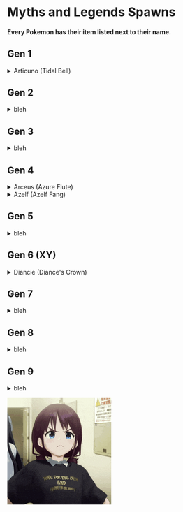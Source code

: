 # Myths and Legends Spawns
#### Every Pokemon has their item listed next to their name.
## Gen 1
<details>
<summary>Articuno (Tidal Bell)</summary>
<br>
  You Need <strong>3 Ice Stones</strong> In Your Inventory
  <br>
  Use A <strong>Tidal Bell</strong> In:
  <ul>
  <br>
  <li>Frozen Ocean</li>
  <li>Frozen Peaks</li>
  <li>Frozen River</li>
  <li>Snowy Beach</li>
  <li>Snowy Plains</li>
  <li>Snowy Slopes</li>
  <li>Snowy Taiga</li>
  </ul>
<br>
not done yet...
</details>

## Gen 2
<details>
<summary>bleh</summary>
<br>
not done yet...
</details>

## Gen 3
<details>
<summary>bleh</summary>
<br>
not done yet...
</details>

## Gen 4
<details>
<summary>Arceus (Azure Flute)</summary>
<br>
  Use An <strong>Azure Flute</strong> In:
  <ul>
  <br>
  <li>The End</li>
  <li>End Barrens</li>
  <li>End Highlands</li>
  <li>End Midlands</li>
  <li>Small End Islands</li>
  <li>Dark Forest</li>
  <li>Skyris Vale (BYG)</li>
  <li>Amethyst Canyon (Terralith)</li>
  <li>Amethyst Rainforest (Terralith)</li>
  <li>Mirage Isles (Terralith)</li>
  <li>Moonlight Grove (Terralith)</li>
  <li>Moonlight Valley (Terralith)</li>
  <li>Lantern River (Wythers)</li>
  <li>Mushroom Island (Wythers)</li>
  <li>Snowy Thermal Taiga (Wythers)</li>
  </ul>
<br>
</details>
<details>
<summary>Azelf (Azelf Fang)</summary>
<br>
  Use An <strong>Azelf Fang</strong> In:
  <ul>
  <br>
  <li>Any River</li>
  <li>Swamp</li>
  <li>Mangrove Swamp</li>
  <li>Ice Marsh (Terralith)</li>
  <li>Orchid Swamp (Terralith, might not work due to typo?)</li>
  <li>Billabong (Wythers)</li>
  <li>Lantern River (Wythers)</li>
  <li>Tropical Forest River (Wythers)</li>
  </ul>
</details>

## Gen 5
<details>
<summary>bleh</summary>
<br>
not done yet...
</details>

## Gen 6 (XY)
<details>
<summary>Diancie (Diance's Crown)</summary>
<br>
  Y-Level Must Be Between <strong>10 to -64</strong>
  <br>
  Use <strong>Diancie's Crown</strong> In:
  <ul>
  <br>
  <li>Dripstone Caves</li>
  <li>Lush Caves</li>
  <li>Andesite Caves (Terralith)</li>
  <li>Desert Caves (Terralith)</li>
  <li>Diorite Caves (Terralith)</li>
  <li>Fungal Caves (Terralith)</li>
  <li>Granite Caves (Terralith)</li>
  <li>Infested Caves (Terralith)</li>
  <li>Thermal Caves (Terralith)</li>
  <li>Underground Jungle (Terralith)</li>
  </ul>
</details>

## Gen 7
<details>
<summary>bleh</summary>
<br>
not done yet...
</details>

## Gen 8
<details>
<summary>bleh</summary>
<br>
not done yet...
</details>

## Gen 9
<details>
<summary>bleh</summary>
<br>
not done yet...
</details>

![Nina](/assets/ninanina.gif)
